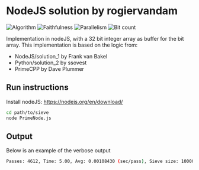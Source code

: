 # NodeJS solution by rogiervandam

![Algorithm](https://img.shields.io/badge/Algorithm-base-green)
![Faithfulness](https://img.shields.io/badge/Faithful-yes-green)
![Parallelism](https://img.shields.io/badge/Parallel-no-green)
![Bit count](https://img.shields.io/badge/Bits-1-green)

Implementation in nodeJS, with a 32 bit integer array as buffer for the bit array.
This implementation is based on the logic from:

- NodeJS/solution_1 by Frank van Bakel
- Python/solution_2 by ssovest
- PrimeCPP          by Dave Plummer

## Run instructions
Install nodeJS: <https://nodejs.org/en/download/>

```bash
cd path/to/sieve
node PrimeNode.js
```

## Output
Below is an example of the verbose output

```bash
Passes: 4612, Time: 5.00, Avg: 0.00108430 (sec/pass), Sieve size: 1000000, Primes: 78498, Valid: true
